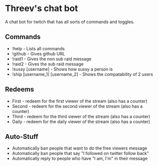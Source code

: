 # Threev's chat bot

A chat bot for twitch that has all sorts of commands and toggles.

## Commands

- !help - Lists all commands
- !github - Gives github URL
- !raid1 - Gives the non sub raid message
- !raid2 - Gives the sub raid message
- !sussy [username] - Shows how sussy a person is
- !ship [username_1] [username_2] - Shows the compatability of 2 users

## Redeems

- First - redeem for the first viewer of the stream (also has a counter)
- Second - redeem for the second viewer of the stream (also has a counter)
- Third - redeem for the third viewer of the stream (also has a counter)
- Daily - redeem for the daily viewer of the stream (also has a counter)

## Auto-Stuff

- Automatically ban people that want to do the free viewers message
- Automatically ban people that say "I followed on twitter follow back"
- Automatically reply to people who have "I am, I'm" in their message
